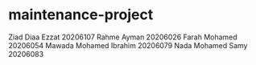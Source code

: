 # maintenance-project
Ziad Diaa Ezzat 20206107
Rahme Ayman 20206026
Farah Mohamed 20206054
Mawada Mohamed Ibrahim 20206079
Nada Mohamed Samy 20206083
